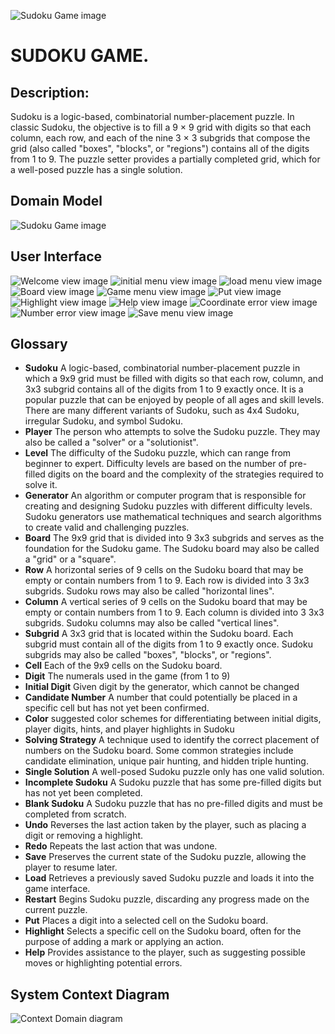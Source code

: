 ![Sudoku Game image](/docs/images/head.jpeg)
# SUDOKU GAME.


## Description:
Sudoku is a logic-based, combinatorial number-placement puzzle. 
In classic Sudoku, the objective is to fill a 9 × 9 grid with digits so that each column, each row, 
and each of the nine 3 × 3 subgrids that compose the grid (also called "boxes", "blocks", or "regions") 
contains all of the digits from 1 to 9. The puzzle setter provides a partially completed grid, which 
for a well-posed puzzle has a single solution.

## Domain Model

![Sudoku Game image](/docs/images/domain_model.png)

## User Interface

![Welcome view image](/docs/images/welcome_view.png)
![initial menu view image](/docs/images/initital_menu.png)
![load menu view image](/docs/images/load_menu.png)
![Board view image](/docs/images/board.png)
![Game menu view image](/docs/images/game_menu.png)
![Put view image](/docs/images/put_view.png)
![Highlight view image](/docs/images/highlight_view.png)
![Help view image](/docs/images/help_view.png)
![Coordinate error view image](/docs/images/coordinate_error.png)
![Number error view image](/docs/images/number_error.png)
![Save menu view image](/docs/images/exit_menu.png)

## Glossary

- **Sudoku**	A logic-based, combinatorial number-placement puzzle in which a 9x9 grid must be filled with digits 
  so that each row, column, and 3x3 subgrid contains all of the digits from 1 to 9 exactly once. It is a popular puzzle that can be enjoyed by people of all ages and skill levels. There are many different variants of Sudoku, such as 4x4 Sudoku, irregular Sudoku, and symbol Sudoku.
- **Player**	The person who attempts to solve the Sudoku puzzle. They may also be called a "solver" or a 
  "solutionist".
- **Level**	The difficulty of the Sudoku puzzle, which can range from beginner to expert. Difficulty levels are 
  based on 
  the number of pre-filled digits on the board and the complexity of the strategies required to solve it.
- **Generator**	An algorithm or computer program that is responsible for creating and designing Sudoku puzzles with 
  different difficulty levels. Sudoku generators use mathematical techniques and search algorithms to create valid and challenging puzzles.
- **Board**	The 9x9 grid that is divided into 9 3x3 subgrids and serves as the foundation for the Sudoku game. The 
  Sudoku board may also be called a "grid" or a "square".
- **Row**	A horizontal series of 9 cells on the Sudoku board that may be empty or contain numbers from 1 to 9. Each 
  row is divided into 3 3x3 subgrids. Sudoku rows may also be called "horizontal lines".
- **Column**	A vertical series of 9 cells on the Sudoku board that may be empty or contain numbers from 1 to 9. Each 
  column is divided into 3 3x3 subgrids. Sudoku columns may also be called "vertical lines".
- **Subgrid**	A 3x3 grid that is located within the Sudoku board. Each subgrid must contain all of the digits from 1 
  to 9 exactly once. Sudoku subgrids may also be called "boxes", "blocks", or "regions".
- **Cell**	Each of the 9x9 cells on the Sudoku board.
- **Digit** The numerals used in the game (from 1 to 9)
- **Initial Digit** Given digit by the generator, which cannot be changed
- **Candidate Number**	A number that could potentially be placed in a specific cell but has not yet been confirmed.
- **Color** suggested color schemes for differentiating between initial digits, player digits, hints, and player 
  highlights in Sudoku
- **Solving Strategy**	A technique used to identify the correct placement of numbers on the Sudoku board. Some common 
  strategies include candidate elimination, unique pair hunting, and hidden triple hunting.
- **Single Solution**	A well-posed Sudoku puzzle only has one valid solution.
- **Incomplete Sudoku**	A Sudoku puzzle that has some pre-filled digits but has not yet been completed.
- **Blank Sudoku**	A Sudoku puzzle that has no pre-filled digits and must be completed from scratch.
- **Undo**	Reverses the last action taken by the player, such as placing a digit or removing a highlight.
- **Redo**	Repeats the last action that was undone.
- **Save**	Preserves the current state of the Sudoku puzzle, allowing the player to resume later. 
- **Load**  Retrieves a previously saved Sudoku puzzle and loads it into the game interface.
- **Restart**	Begins Sudoku puzzle, discarding any progress made on the current puzzle.
- **Put**	Places a digit into a selected cell on the Sudoku board.
- **Highlight**	Selects a specific cell  on the Sudoku board, often for the purpose of adding a 
  mark or applying an action.
- **Help**	Provides assistance to the player, such as suggesting possible moves or highlighting potential errors.

## System Context Diagram

![Context Domain diagram](/docs/images/context_domain.png)


